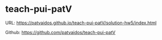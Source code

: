 # teach-pui-patV

URL: https://patvaidos.github.io/teach-pui-patV/solution-hw5/index.html

Github: https://github.com/patvaidos/teach-pui-patV

